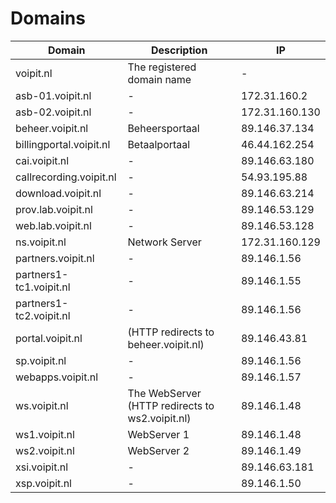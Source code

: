  # Domains

Domain | Description | IP
------ | ----------- | --
voipit.nl | The registered domain name | -
asb-01.voipit.nl | - | 172.31.160.2
asb-02.voipit.nl | - | 172.31.160.130
beheer.voipit.nl | Beheersportaal | 89.146.37.134
billingportal.voipit.nl | Betaalportaal | 46.44.162.254
cai.voipit.nl | - | 89.146.63.180 
callrecording.voipit.nl | - | 54.93.195.88
download.voipit.nl | - | 89.146.63.214
prov.lab.voipit.nl | - | 89.146.53.129
web.lab.voipit.nl | - | 89.146.53.128
ns.voipit.nl | Network Server | 172.31.160.129
partners.voipit.nl | - | 89.146.1.56
partners1-tc1.voipit.nl | - | 89.146.1.55
partners1-tc2.voipit.nl | - | 89.146.1.56
portal.voipit.nl | (HTTP redirects to beheer.voipit.nl) | 89.146.43.81
sp.voipit.nl | - | 89.146.1.56
webapps.voipit.nl | - | 89.146.1.57
ws.voipit.nl | The WebServer (HTTP redirects to ws2.voipit.nl) | 89.146.1.48
ws1.voipit.nl | WebServer 1 | 89.146.1.48
ws2.voipit.nl | WebServer 2 | 89.146.1.49
xsi.voipit.nl | - | 89.146.63.181
xsp.voipit.nl | - | 89.146.1.50
